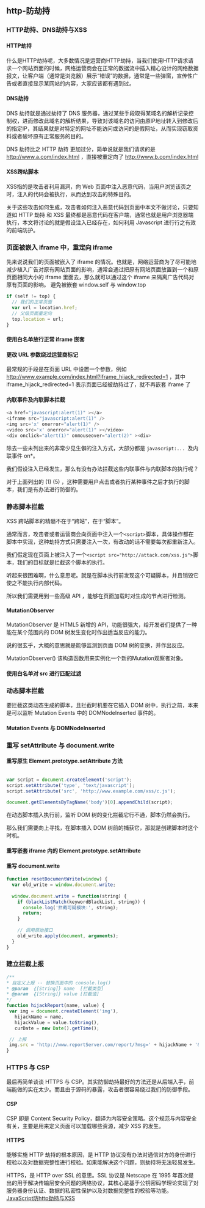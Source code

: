## http-防劫持
### HTTP劫持、DNS劫持与XSS
#### HTTP劫持
什么是HTTP劫持呢，大多数情况是运营商HTTP劫持，当我们使用HTTP请求请求一个网站页面的时候，网络运营商会在正常的数据流中插入精心设计的网络数据报文，让客户端（通常是浏览器）展示“错误”的数据，通常是一些弹窗，宣传性广告或者直接显示某网站的内容，大家应该都有遇到过。
#### DNS劫持
DNS 劫持就是通过劫持了 DNS 服务器，通过某些手段取得某域名的解析记录控制权，进而修改此域名的解析结果，导致对该域名的访问由原IP地址转入到修改后的指定IP，其结果就是对特定的网址不能访问或访问的是假网址，从而实现窃取资料或者破坏原有正常服务的目的。

DNS 劫持比之 HTTP 劫持 更加过分，简单说就是我们请求的是 http://www.a.com/index.html ，直接被重定向了 http://www.b.com/index.html 
#### XSS跨站脚本
XSS指的是攻击者利用漏洞，向 Web 页面中注入恶意代码，当用户浏览该页之时，注入的代码会被执行，从而达到攻击的特殊目的。

关于这些攻击如何生成，攻击者如何注入恶意代码到页面中本文不做讨论，只要知道如 HTTP 劫持 和 XSS 最终都是恶意代码在客户端，通常也就是用户浏览器端执行，本文将讨论的就是假设注入已经存在，如何利用 Javascript 进行行之有效的前端防护。


### 页面被嵌入 iframe 中，重定向 iframe
先来说说我们的页面被嵌入了 iframe 的情况。也就是，网络运营商为了尽可能地减少植入广告对原有网站页面的影响，通常会通过把原有网站页面放置到一个和原页面相同大小的 iframe 里面去，那么就可以通过这个 iframe 来隔离广告代码对原有页面的影响。
避免被嵌套 window.self 与 window.top
```js
if (self != top) {
  // 我们的正常页面
  var url = location.href;
  // 父级页面重定向
  top.location = url;
}
```
#### 使用白名单放行正常 iframe 嵌套
#### 更改 URL 参数绕过运营商标记
最常规的手段是在页面 URL 中设置一个参数，例如 http://www.example.com/index.html?iframe_hijack_redirected=1 ，其中 iframe_hijack_redirected=1 表示页面已经被劫持过了，就不再嵌套 iframe 了
#### 内联事件及内联脚本拦截
```js
<a href="javascript:alert(1)" ></a>
<iframe src="javascript:alert(1)" />
<img src='x' onerror="alert(1)" />
<video src='x' onerror="alert(1)" ></video>
<div onclick="alert(1)" onmouseover="alert(2)" ><div>
```
除去一些未列出来的非常少见生僻的注入方式，大部分都是 `javascript:... `及内联事件 on*。

我们假设注入已经发生，那么有没有办法拦截这些内联事件与内联脚本的执行呢？

对于上面列出的 (1) (5) ，这种需要用户点击或者执行某种事件之后才执行的脚本，我们是有办法进行防御的。

### 静态脚本拦截

XSS 跨站脚本的精髓不在于“跨站”，在于“脚本”。

通常而言，攻击者或者运营商会向页面中注入一个`<script>`脚本，具体操作都在脚本中实现，这种劫持方式只需要注入一次，有改动的话不需要每次都重新注入。

我们假定现在页面上被注入了一个` <script src="http://attack.com/xss.js"> `脚本，我们的目标就是拦截这个脚本的执行。

听起来很困难啊，什么意思呢。就是在脚本执行前发现这个可疑脚本，并且销毁它使之不能执行内部代码。

所以我们需要用到一些高级 API ，能够在页面加载时对生成的节点进行检测。
#### MutationObserver
MutationObserver 是 HTML5 新增的 API，功能很强大，给开发者们提供了一种能在某个范围内的 DOM 树发生变化时作出适当反应的能力。

说的很玄乎，大概的意思就是能够监测到页面 DOM 树的变换，并作出反应。

MutationObserver() 该构造函数用来实例化一个新的Mutation观察者对象。

#### 使用白名单对 src 进行匹配过滤

### 动态脚本拦截
要拦截这类动态生成的脚本，且拦截时机要在它插入 DOM 树中，执行之前，本来是可以监听 Mutation Events 中的 DOMNodeInserted 事件的。
#### Mutation Events 与 DOMNodeInserted

### 重写 setAttribute 与 document.write
#### 重写原生 Element.prototype.setAttribute 方法
```js

var script = document.createElement('script');
script.setAttribute('type', 'text/javascript');
script.setAttribute('src', 'http://www.example.com/xss/c.js');
 
document.getElementsByTagName('body')[0].appendChild(script);

```
在动态脚本插入执行前，监听 DOM 树的变化拦截它行不通，脚本仍然会执行。

那么我们需要向上寻找，在脚本插入 DOM 树前的捕获它，那就是创建脚本时这个时机。
#### 重写嵌套 iframe 内的 Element.prototype.setAttribute
#### 重写 document.write

```js
function resetDocumentWrite(window) {
  var old_write = window.document.write;
 
  window.document.write = function(string) {
    if (blackListMatch(keywordBlackList, string)) {
      console.log('拦截可疑模块:', string);
      return;
    }
 
    // 调用原始接口
    old_write.apply(document, arguments);
  }
}
```

### 建立拦截上报
 ```js
 /**
 * 自定义上报 -- 替换页面中的 console.log()
 * @param  {[String]} name  [拦截类型]
 * @param  {[String]} value [拦截值]
 */
function hijackReport(name, value) {
  var img = document.createElement('img'),
    hijackName = name,
    hijackValue = value.toString(),
    curDate = new Date().getTime();
 
  // 上报
  img.src = 'http://www.reportServer.com/report/?msg=' + hijackName + '&value=' + hijackValue + '&time=' + curDate;
}
 ```
### HTTPS 与 CSP
最后再简单谈谈 HTTPS 与 CSP。其实防御劫持最好的方法还是从后端入手，前端能做的实在太少。而且由于源码的暴露，攻击者很容易绕过我们的防御手段。


#### CSP
CSP 即是 Content Security Policy，翻译为内容安全策略。这个规范与内容安全有关，主要是用来定义页面可以加载哪些资源，减少 XSS 的发生。
#### HTTPS
能够实施 HTTP 劫持的根本原因，是 HTTP 协议没有办法对通信对方的身份进行校验以及对数据完整性进行校验。如果能解决这个问题，则劫持将无法轻易发生。

HTTPS，是 HTTP over SSL 的意思。SSL 协议是 Netscape 在 1995 年首次提出的用于解决传输层安全问题的网络协议，其核心是基于公钥密码学理论实现了对服务器身份认证、数据的私密性保护以及对数据完整性的校验等功能。
[JavaScript防http劫持与XSS](http://www.cnblogs.com/coco1s/p/5777260.html)